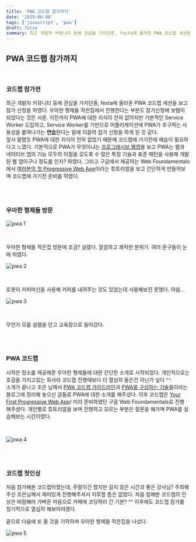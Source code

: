 ```yaml
---
title: 'PWA 코드랩 참가까지'
date: '2019-06-08'
tags: ['javascript', 'pwa']
draft: false
summary: 최근 개발자 커뮤니티 등에 관심을 가지던중, festa에 올라온 PWA 코드랩 세션을 보고 참가 신청을 하였다.
---
```


## PWA 코드랩 참가까지

<br />

### 코드랩 참가전

최근 개발자 커뮤니티 등에 관심을 가지던중, festa에 올라온 PWA 코드랩 세션을 보고 참가 신청을 하였다. 우아한 형제들 작은집에서 진행한다는 부분도 참가신청에 보탬이 되었다는 것은 서론. 이전까지 PWA에 대한 지식이 전혀 없어지만 기본적인 Service Worker 도입하고, Service Worker를 기반으로 어플리케이션에 PWA가 추구하는 사용성을 붙여나가는 **연습**한다는 말에 이끌려 참가 신청을 하게 된 것 같다. <br />
앞서 말했듯 PWA에 대한 지식이 전혀 없었기 때문에 코드랩에 가기전에 예습이 필요하다고 느꼈다. 기본적으로 PWA가 무엇이냐는 [프로그래시브 웹앱](https://developer.mozilla.org/ko/docs/Web/Progressive_web_apps/%EC%86%8C%EA%B0%9C)을 보고 PWA는 웹과 네이티브 앱의 기능 모두의 이점을 갖도록 수 많은 특정 기술과 표준 패턴을 사용해 개발된 웹 앱이구나 정도를 인지? 하였다. 그리고 구글에서 제공하는 Web Foundamentals에서 [여러분의 첫 Progressive Web App](https://developers.google.com/web/fundamentals/codelabs/your-first-pwapp/?hl=ko)이라는 튜토리얼을 보고 간단하게 만들어보며 코드랩에 가기전 준비를 하였다. <br />

<br /><br />

### 우아한 형제들 방문

![pwa 1](/static/images/posts/pwa_1.jpeg)

<br />

우아한 형제들 작은집 방문에 조금? 설렜다. 깔끔하고 쾌적한 분위기. 여러 문구들이 눈에 띄였다.

![pwa 2](/static/images/posts/pwa_2.jpeg)

<br />

로봇이 커피머신을 사용해 커피를 내려주는 것도 있었는데 사용해보진 못했다. 아쉽...

![pwa 3](/static/images/posts/pwa_3.jpeg)

<br />

무언가 모를 설렘을 안고 교육장으로 들어갔다.

<br /><br />

### PWA 코드랩

시작은 장소를 제공해준 우아한 형제들에 대한 간단한 소개로 시작되었다. 개인적으로는 호감을 가지고있는 회사라 코드랩 진행때보다 더 열심히 들은건 아닌가 싶다 ^^. <br />
소개가 끝나고 조은 님께서 [PWA 코드랩 가이드라인](https://medium.com/@euncho/pwa-%EC%BD%94%EB%93%9C%EB%9E%A9-%EA%B0%80%EC%9D%B4%EB%93%9C%EB%9D%BC%EC%9D%B8-597049b2df40)과 [PWA를 구성하는 기술들](https://medium.com/@euncho/pwa%EB%A5%BC-%EA%B5%AC%EC%84%B1%ED%95%98%EB%8A%94-%EA%B8%B0%EC%88%A0%EB%93%A4-a5be57df5575)이라는 블로그에 정리해 놓으신 글들로 PWA에 대한 소개를 해주셨다. 이후 코드랩은 [Your First Progressive Web App](https://codelabs.developers.google.com/codelabs/your-first-pwapp/#6)! 미리 준비하였던 구글 Web Foundamentals로 진행 해주셨다. 개인별로 튜토리얼을 보며 진행하고 모르는 부분은 질문을 해가며 PWA를 실습해보는 시간이였다. <br />

<br />

![pwa 4](/static/images/posts/pwa_4.jpeg)

<br /><br />

### 코드랩 첫인상

처음 참가해본 코드랩이였는데, 주말이긴 했지만 길지 않은 시간과 좋은 강사님? 주최해주신 조은님께서 재미있게 진행해주셔서 지루할 틈은 없었다. 처음 접해본 코드랩의 인상은 바람쐐러 가벼운 마음으로 카페에 코딩하러 간 기분? ^^ 이후에도 코드랩 참가를 정기적으로 열심히 해보아야겠다. <br />

끝으로 다음에 또 올 것을 기약하며 우아한 형제들 작은집을 나섰다. <br />

![pwa 5](/static/images/posts/pwa_5.jpeg)

<br /><br /><br />
